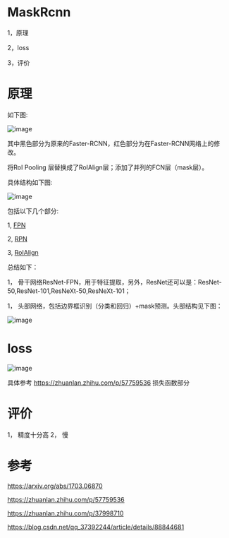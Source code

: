 MaskRcnn
===

1，原理

2，loss

3，评价


原理
===

如下图:

![image](https://user-images.githubusercontent.com/37278270/131234849-ef6da8f2-eed1-4cf0-b31d-e3ea5f5fe565.png)

其中黑色部分为原来的Faster-RCNN，红色部分为在Faster-RCNN网络上的修改。

将RoI Pooling 层替换成了RoIAlign层；添加了并列的FCN层（mask层）。

具体结构如下图:

![image](https://user-images.githubusercontent.com/37278270/131235615-fe7f1f6c-c5d3-4a77-b929-8d96f104281f.png)

包括以下几个部分:

1,  [FPN](https://github.com/chaotiaor/blog/blob/master/ObjectDetection/rcnn/FPN/one.md)

2,  [RPN](https://github.com/chaotiaor/blog/blob/master/ObjectDetection/rcnn/FasterRcnn/two.md)

3,  [RoIAlign](./two.md)

总结如下：

1， 骨干网络ResNet-FPN，用于特征提取，另外，ResNet还可以是：ResNet-50,ResNet-101,ResNeXt-50,ResNeXt-101；

1， 头部网络，包括边界框识别（分类和回归）+mask预测。头部结构见下图：

![image](https://user-images.githubusercontent.com/37278270/131235744-a90342c5-5480-4cd4-8f3c-10d05a18baaa.png)



loss
===

![image](https://user-images.githubusercontent.com/37278270/131235856-a8ffb0e2-1982-4d6a-94be-450aeb8b0f25.png)

具体参考
https://zhuanlan.zhihu.com/p/57759536
损失函数部分

评价
===
1， 精度十分高
2， 慢

参考
===

https://arxiv.org/abs/1703.06870

https://zhuanlan.zhihu.com/p/57759536

https://zhuanlan.zhihu.com/p/37998710

https://blog.csdn.net/qq_37392244/article/details/88844681
















